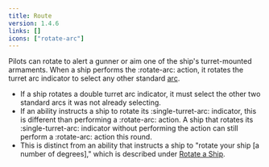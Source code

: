 ```yaml
---
title: Route
version: 1.4.6
links: []
icons: ["rotate-arc"]
---
```


Pilots can rotate to alert a gunner or aim one of the ship's turret-mounted
armaments. When a ship performs the :rotate-arc: action, it rotates the turret arc
indicator to select any other standard [arc](/rules/Arc).

- If a ship rotates a double turret arc indicator, it must select the other two
  standard arcs it was not already selecting.
- If an ability instructs a ship to rotate its :single-turret-arc: indicator, this is different
  than performing a :rotate-arc: action. A ship that rotates its :single-turret-arc: indicator without
  performing the action can still perform a :rotate-arc: action this round.
- This is distinct from an ability that instructs a ship to "rotate your ship [a
  number of degrees]," which is described under [Rotate a Ship](/rules/Roate_A_Ship).
